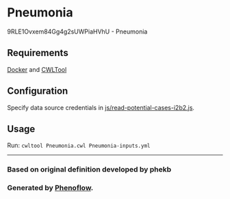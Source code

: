# Pneumonia

9RLE1Ovxem84Gg4g2sUWPiaHVhU - Pneumonia

## Requirements

[Docker](https://docs.docker.com/install/) and [CWLTool](https://github.com/common-workflow-language/cwltool#install)

## Configuration

Specify data source credentials in [js/read-potential-cases-i2b2.js](js/read-potential-cases-i2b2.js).

## Usage

Run: `cwltool Pneumonia.cwl Pneumonia-inputs.yml`

***

### Based on original definition developed by phekb
### Generated by [Phenoflow](https://kclhi.org/phenoflow).
